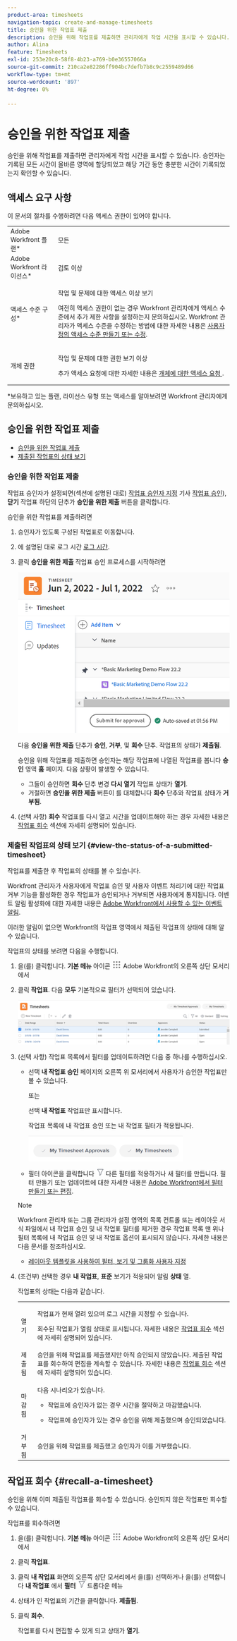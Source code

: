 ```yaml
---
product-area: timesheets
navigation-topic: create-and-manage-timesheets
title: 승인을 위한 작업표 제출
description: 승인을 위해 작업표를 제출하면 관리자에게 작업 시간을 표시할 수 있습니다. 승인자는 기록된 모든 시간이 올바른 영역에 할당되었고 해당 기간 동안 충분한 시간이 기록되었는지 확인할 수 있습니다.
author: Alina
feature: Timesheets
exl-id: 253e20c8-58f8-4b23-a769-b0e36557066a
source-git-commit: 210ca2e82286ff904bc7defb7b8c9c2559489d66
workflow-type: tm+mt
source-wordcount: '897'
ht-degree: 0%

---
```


# 승인을 위한 작업표 제출

승인을 위해 작업표를 제출하면 관리자에게 작업 시간을 표시할 수 있습니다. 승인자는 기록된 모든 시간이 올바른 영역에 할당되었고 해당 기간 동안 충분한 시간이 기록되었는지 확인할 수 있습니다.

## 액세스 요구 사항

이 문서의 절차를 수행하려면 다음 액세스 권한이 있어야 합니다.

<table style="table-layout:auto"> 
 <col> 
 <col> 
 <tbody> 
  <tr> 
   <td role="rowheader">Adobe Workfront 플랜*</td> 
   <td> <p>모든</p> </td> 
  </tr> 
  <tr> 
   <td role="rowheader">Adobe Workfront 라이선스*</td> 
   <td> <p>검토 이상</p> </td> 
  </tr> 
  <tr> 
   <td role="rowheader">액세스 수준 구성*</td> 
   <td> <p>작업 및 문제에 대한 액세스 이상 보기</p> <p>여전히 액세스 권한이 없는 경우 Workfront 관리자에게 액세스 수준에서 추가 제한 사항을 설정하는지 문의하십시오. Workfront 관리자가 액세스 수준을 수정하는 방법에 대한 자세한 내용은 <a href="../../administration-and-setup/add-users/configure-and-grant-access/create-modify-access-levels.md" class="MCXref xref">사용자 정의 액세스 수준 만들기 또는 수정</a>.</p> </td> 
  </tr> 
  <tr> 
   <td role="rowheader">개체 권한</td> 
   <td> <p>작업 및 문제에 대한 권한 보기 이상</p> <p>추가 액세스 요청에 대한 자세한 내용은 <a href="../../workfront-basics/grant-and-request-access-to-objects/request-access.md" class="MCXref xref">개체에 대한 액세스 요청 </a>.</p> </td> 
  </tr> 
 </tbody> 
</table>

*보유하고 있는 플랜, 라이선스 유형 또는 액세스를 알아보려면 Workfront 관리자에게 문의하십시오.

## 승인을 위한 작업표 제출

* [승인을 위한 작업표 제출](#submit-a-timesheet-for-approval)
* [제출된 작업표의 상태 보기](#view-the-status-of-a-submitted-timesheet)

### 승인을 위한 작업표 제출

작업표 승인자가 설정되면(섹션에 설명된 대로) [작업표 승인자 지정](../../timesheets/create-and-manage-timesheets/timesheet-approvals.md#designating-a-timesheet-approver) 기사 [작업표 승인](../../timesheets/create-and-manage-timesheets/timesheet-approvals.md)), **닫기** 작업표 하단의 단추가 **승인을 위한 제출** 버튼을 클릭합니다.

승인을 위한 작업표를 제출하려면

1. 승인자가 있도록 구성된 작업표로 이동합니다.
1. 에 설명된 대로 로그 시간 [로그 시간](../../timesheets/create-and-manage-timesheets/log-time.md).
1. 클릭 **승인을 위한 제출** 작업표 승인 프로세스를 시작하려면

   ![](assets/submit-for-approval-button-on-timesheet-nwe.png)

   다음 **승인을 위한 제출** 단추가 **승인**, **거부**, 및 **회수** 단추. 작업표의 상태가 **제출됨**.

   승인을 위해 작업표를 제출하면 승인자는 해당 작업표에 나열된 작업표를 봅니다 **승인** 영역 **홈** 페이지. 다음 상황이 발생할 수 있습니다.

   * 그들이 승인하면 **회수** 단추 변경 **다시 열기** 작업표 상태가 **열기**.
   * 거절하면 **승인을 위한 제출** 버튼이 를 대체합니다 **회수** 단추와 작업표 상태가 **거부됨**.

1. (선택 사항) **회수** 작업표를 다시 열고 시간을 업데이트해야 하는 경우 자세한 내용은 [작업표 회수](#recall-a-timesheet) 섹션에 자세히 설명되어 있습니다.

### 제출된 작업표의 상태 보기 {#view-the-status-of-a-submitted-timesheet}

작업표를 제출한 후 작업표의 상태를 볼 수 있습니다.

Workfront 관리자가 사용자에게 작업표 승인 및 사용자 이벤트 처리기에 대한 작업표 거부 기능을 활성화한 경우 작업표가 승인되거나 거부되면 사용자에게 통지됩니다. 이벤트 알림 활성화에 대한 자세한 내용은 [Adobe Workfront에서 사용할 수 있는 이벤트 알림](../../administration-and-setup/manage-workfront/emails/event-notifications-available-in-wf.md).

이러한 알림이 없으면 Workfront의 작업표 영역에서 제출된 작업표의 상태에 대해 알 수 있습니다.

작업표의 상태를 보려면 다음을 수행합니다.

1. 을(를) 클릭합니다. **기본 메뉴** 아이콘 ![](assets/main-menu-icon.png) Adobe Workfront의 오른쪽 상단 모서리에서
1. 클릭 **작업표**. 다음 **모두** 기본적으로 필터가 선택되어 있습니다.

   ![](assets/timesheet-list-one-timesheet-selected-nwe-350x70.png)

1. (선택 사항) 작업표 목록에서 필터를 업데이트하려면 다음 중 하나를 수행하십시오.

   * 선택 **내 작업표 승인** 페이지의 오른쪽 위 모서리에서 사용자가 승인한 작업표만 볼 수 있습니다.

      또는

      선택 **내 작업표** 작업표만 표시합니다.

      작업표 목록에 내 작업표 승인 또는 내 작업표 필터가 적용됩니다.

      ![](assets/my-timesheet-approvals-my-timesheets-pills-on-timesheets-list-nwe-350x58.png)

   * 필터 아이콘을 클릭합니다 ![](assets/filter-nwepng.png) 다른 필터를 적용하거나 새 필터를 만듭니다. 필터 만들기 또는 업데이트에 대한 자세한 내용은 [Adobe Workfront에서 필터 만들기 또는 편집](../../reports-and-dashboards/reports/reporting-elements/create-filters.md).
   >[!NOTE]
   >
   >Workfront 관리자 또는 그룹 관리자가 설정 영역의 목록 컨트롤 또는 레이아웃 서식 파일에서 내 작업표 승인 및 내 작업표 필터를 제거한 경우 작업표 목록 맨 위나 필터 목록에 내 작업표 승인 및 내 작업표 옵션이 표시되지 않습니다. 자세한 내용은 다음 문서를 참조하십시오.
   >
   >   
   >   
   >   * [레이아웃 템플릿을 사용하여 필터, 보기 및 그룹화 사용자 지정](../../administration-and-setup/customize-workfront/use-layout-templates/customize-fvg-list-controls-layout-template.md)


1. (조건부) 선택한 경우 **내 작업표**, **표준** 보기가 적용되어 알림 **상태** 열.

   작업표의 상태는 다음과 같습니다.

   <table style="table-layout:auto"> 
    <col> 
    <col> 
    <tbody> 
     <tr> 
      <td role="rowheader">열기</td> 
      <td> <p>작업표가 현재 열려 있으며 로그 시간을 지정할 수 있습니다. </p> <p>회수된 작업표가 열림 상태로 표시됩니다. 자세한 내용은 <a href="#recall-a-timesheet" class="MCXref xref">작업표 회수</a> 섹션에 자세히 설명되어 있습니다. </p> </td> 
     </tr> 
     <tr> 
      <td role="rowheader">제출됨</td> 
      <td>승인을 위해 작업표를 제출했지만 아직 승인되지 않았습니다. 제출된 작업표를 회수하여 편집을 계속할 수 있습니다. 자세한 내용은 <a href="#recall-a-timesheet" class="MCXref xref">작업표 회수</a> 섹션에 자세히 설명되어 있습니다. </td> 
     </tr> 
     <tr> 
      <td role="rowheader">마감됨</td> 
      <td> <p>다음 시나리오가 있습니다.</p> 
       <ul> 
        <li> <p>작업표에 승인자가 없는 경우 시간을 절약하고 마감했습니다.</p> </li> 
        <li> <p>작업표에 승인자가 있는 경우 승인을 위해 제출했으며 승인되었습니다.</p> </li> 
       </ul> </td> 
     </tr> 
     <tr> 
      <td role="rowheader">거부됨</td> 
      <td>승인을 위해 작업표를 제출했고 승인자가 이를 거부했습니다.</td> 
     </tr> 
    </tbody> 
   </table>

## 작업표 회수 {#recall-a-timesheet}

승인을 위해 이미 제출된 작업표를 회수할 수 있습니다. 승인되지 않은 작업표만 회수할 수 있습니다.

작업표를 회수하려면

1. 을(를) 클릭합니다. **기본 메뉴** 아이콘 ![](assets/main-menu-icon.png) Adobe Workfront의 오른쪽 상단 모서리에서

1. 클릭 **작업표**.
1. 클릭 **내 작업표** 화면의 오른쪽 상단 모서리에서 을(를) 선택하거나 을(를) 선택합니다 **내 작업표** 에서 **필터** ![](assets/filter-nwepng.png) 드롭다운 메뉴
1. 상태가 인 작업표의 기간을 클릭합니다. **제출됨**.
1. 클릭 **회수**.

   작업표를 다시 편집할 수 있게 되고 상태가 **열기**.
